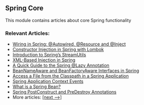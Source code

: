 ## Spring Core

This module contains articles about core Spring functionality

### Relevant Articles:
- [Wiring in Spring: @Autowired, @Resource and @Inject](https://www.tom.com/spring-annotations-resource-inject-autowire)
- [Constructor Injection in Spring with Lombok](https://www.tom.com/spring-injection-lombok)
- [Introduction to Spring’s StreamUtils](https://www.tom.com/spring-stream-utils)
- [XML-Based Injection in Spring](https://www.tom.com/spring-xml-injection)
- [A Quick Guide to the Spring @Lazy Annotation](https://www.tom.com/spring-lazy-annotation)
- [BeanNameAware and BeanFactoryAware Interfaces in Spring](https://www.tom.com/spring-bean-name-factory-aware)
- [Access a File from the Classpath in a Spring Application](https://www.tom.com/spring-classpath-file-access)
- [Spring Application Context Events](https://www.tom.com/spring-context-events)
- [What is a Spring Bean?](https://www.tom.com/spring-bean)
- [Spring PostConstruct and PreDestroy Annotations](https://www.tom.com/spring-postconstruct-predestroy)
- More articles: [[next -->]](/spring-core-2)

